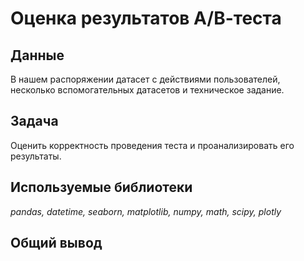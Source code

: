 # Оценка результатов А/В-теста

## Данные
В нашем распоряжении датасет с действиями пользователей, несколько вспомогательных датасетов и техническое задание.

## Задача
Оценить корректность проведения теста и проанализировать его результаты.

## Используемые библиотеки
*pandas, datetime, seaborn, matplotlib, numpy, math, scipy, plotly*

## Общий вывод
